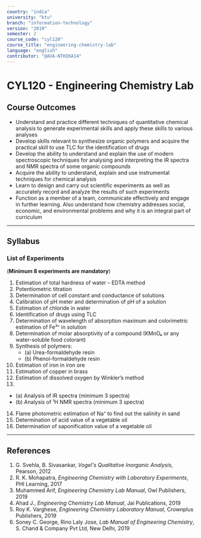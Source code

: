 ```yaml
---
country: "india"
university: "ktu"
branch: "information-technology"
version: "2019"
semester: 2
course_code: "cyl120"
course_title: "engineering-chemistry-lab"
language: "english"
contributor: "@AVA-NTHIKA14"
---
```


# CYL120 - Engineering Chemistry Lab

## Course Outcomes

- Understand and practice different techniques of quantitative chemical analysis to generate experimental skills and apply these skills to various analyses  
- Develop skills relevant to synthesize organic polymers and acquire the practical skill to use TLC for the identification of drugs  
- Develop the ability to understand and explain the use of modern spectroscopic techniques for analysing and interpreting the IR spectra and NMR spectra of some organic compounds  
- Acquire the ability to understand, explain and use instrumental techniques for chemical analysis  
- Learn to design and carry out scientific experiments as well as accurately record and analyze the results of such experiments  
- Function as a member of a team, communicate effectively and engage in further learning. Also understand how chemistry addresses social, economic, and environmental problems and why it is an integral part of curriculum  

---

## Syllabus

### List of Experiments  
(**Minimum 8 experiments are mandatory**)

1. Estimation of total hardness of water – EDTA method  
2. Potentiometric titration  
3. Determination of cell constant and conductance of solutions  
4. Calibration of pH meter and determination of pH of a solution  
5. Estimation of chloride in water  
6. Identification of drugs using TLC  
7. Determination of wavelength of absorption maximum and colorimetric estimation of Fe³⁺ in solution  
8. Determination of molar absorptivity of a compound (KMnO₄ or any water-soluble food colorant)  
9. Synthesis of polymers:  
   - (a) Urea-formaldehyde resin  
   - (b) Phenol-formaldehyde resin  
10. Estimation of iron in iron ore  
11. Estimation of copper in brass  
12. Estimation of dissolved oxygen by Winkler’s method  
13.  
   - (a) Analysis of IR spectra (minimum 3 spectra)  
   - (b) Analysis of ¹H NMR spectra (minimum 3 spectra)  
14. Flame photometric estimation of Na⁺ to find out the salinity in sand  
15. Determination of acid value of a vegetable oil  
16. Determination of saponification value of a vegetable oil  

---

## References

1. G. Svehla, B. Sivasankar, *Vogel's Qualitative Inorganic Analysis*, Pearson, 2012  
2. R. K. Mohapatra, *Engineering Chemistry with Laboratory Experiments*, PHI Learning, 2017  
3. Muhammed Arif, *Engineering Chemistry Lab Manual*, Owl Publishers, 2019  
4. Ahad J., *Engineering Chemistry Lab Manual*, Jai Publications, 2019  
5. Roy K. Varghese, *Engineering Chemistry Laboratory Manual*, Crownplus Publishers, 2019  
6. Soney C. George, Rino Laly Jose, *Lab Manual of Engineering Chemistry*, S. Chand & Company Pvt Ltd, New Delhi, 2019  
